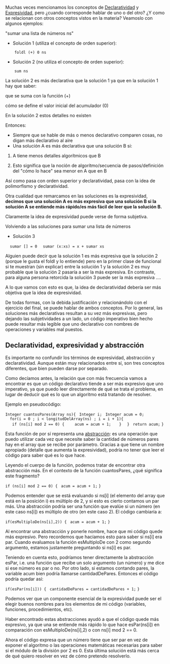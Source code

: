 Muchas veces mencionamos los conceptos de [Declaratividad](declaratividad.html) y [Expresividad](expresividad.html), pero ¿cuando corresponde hablar de uno o del otro? ¿Y como se relacionan con otros conceptos vistos en la materia? Veamoslo con algunos ejemplos:

  
"sumar una lista de números ns"

-   Solución 1 (utiliza el concepto de orden superior):

`    foldl (+) 0 ns`

-   Solución 2 (no utiliza el concepto de orden superior):

`    sum ns`

La solución 2 es más declarativa que la solución 1 ya que en la solución 1 hay que saber:

  
que se suma con la función (+)

cómo se define el valor inicial del acumulador (0)

En la solución 2 estos detalles no existen

Entonces:

-   Siempre que se hable de más o menos declarativo comparen cosas, no digan más declarativo al aire
-   Una solución A es más declarativa que una solución B si:

  
1. A tiene menos detalles algorítmicos que B

2. Esto significa que la noción de algorítmo/secuencia de pasos/definición del "cómo lo hace" sea menor en A que en B

Así como pasa con orden superior y declaratividad, pasa con la idea de polimorfismo y declaratividad.

Otra cualidad que remarcamos en las soluciones es la expresividad, **decimos que una solución A es más expresiva que una solución B si la solución A se entiende más rápido/es más fácil de leer que la solución B.**

Claramente la idea de expresividad puede verse de forma subjetiva.

Volviendo a las soluciones para sumar una lista de números

-   Solución 3

`  sumar [] = 0`
`  sumar (x:xs) = x + sumar xs`

Alguien puede decir que la solución 1 es más expresiva que la solución 2 (porque le gusta el foldl y lo entiende) pero en la primer clase de funcional si te muestran (sin explicar) entre la solución 1 y la solución 2 es muy probable que la solución 2 pasaría a ser la más expresiva. En contraste, para alguna persona retorcida la solución 3 puede ser la más expresiva ....

A lo que vamos con esto es que, la idea de declaratividad debería ser más objetiva que la idea de expresividad.

De todas formas, con la debida justificación y relacionándolo con el ejercicio del final, se puede hablar de ambos conceptos. Por lo general, las soluciones más declarativas resultan a su vez más expresivas, pero dejando las subjetividades a un lado, un código imperativo bien hecho puede resultar más legible que uno declarativo con nombres de operaciones y variables mal puestos.

Declaratividad, expresividad y abstracción
------------------------------------------

Es importante no confundir los términos de expresividad, abstracción y declaratividad. Aunque están muy relacionados entre sí, son tres conceptos diferentes, que bien pueden darse por separado.

Como decíamos antes, la relación que con más frecuencia vamos a encontrar es que un código declarativo tiende a ser más expresivo que uno imperativo, ya que puedo leer directamente de qué se trata el problema, en lugar de deducir qué es lo que un algoritmo está tratando de resolver.

Ejemplo en pseudocódigo:

`Integer cuantosPares(Array ns){`
` Integer i;`
` Integer acum = 0;`
`  for(i = 0 ; i < longitudDelArray(ns) ; i = i + 1){`
`   if (ns[i] mod 2 == 0) {`
`    acum = acum + 1;`
`   }`
`  }`
` return acum;`
`}`

Esta función de por sí representa una [abstracción](abstraccion.html): es una operación que puedo utilizar cada vez que necesite saber la cantidad de números pares hay en el array que se recibe por parámetro. Gracias a que tiene un nombre apropiado (detalle que aumenta la expresividad), podría no tener que leer el código para saber qué es lo que hace.

Leyendo el cuerpo de la función, podemos tratar de encontrar otra abstracción más. En el contexto de la función cuantosPares, ¿qué significa este fragmento?

`if (ns[i] mod 2 == 0) {`
` acum = acum + 1;`
`}`

Podemos entender que se está evaluando si ns\[i\] (el elemento del array que está en la posición i) es múltiplo de 2, y si esto es cierto contamos un par más. Una abstracción podría ser una función que evalúe si un número (en este caso ns\[i\]) es múltiplo de otro (en este caso 2). El código cambiaría a:

`if(esMultiploDe(ns[i],2)) {`
` acum = acum + 1;`
`}`

Al encontrar una abstracción y ponerle nombre, hace que mi código quede más expresivo. Pero recordemos que hacíamos esto para saber si ns\[i\] era par. Cuando evaluamos la función esMultiploDe con 2 como segundo argumento, estamos justamente preguntando si ns\[i\] es par.

Teniendo en cuenta esto, podríamos tener directamente la abstracción esPar, i.e. una función que recibe un solo argumento (un número) y me dice si ese número es par o no. Por otro lado, si estamos contando pares, la variable acum bien podría llamarse cantidadDePares. Entonces el código podría quedar así:

`if(esPar(ns[i])) {`
` cantidadDePares = cantidadDePares + 1;`
`}`

Podemos ver que un componente esencial de la expresividad puede ser el elegir buenos nombres para los elementos de mi código (variables, funciones, procedimientos, etc).

Haber encontrado estas abstracciones ayudó a que el código quede más expresivo, ya que una se entiende más rápido lo que hace esPar(ns\[i\]) en comparación con esMultiploDe(ns\[i\],2) o con ns\[i\] mod 2 == 0.

Ahora el código expresa que un número tiene que ser par en vez de exponer el algoritmo o las operaciones matemáticas necesarias para saber si el módulo de la división por 2 es 0. Esta última solución está más cerca de qué quiero resolver en vez de cómo pretendo resolverlo.
